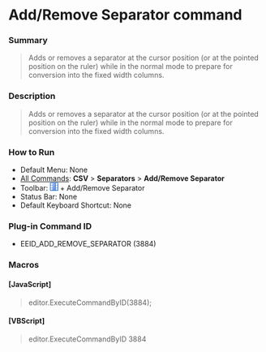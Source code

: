 # Add/Remove Separator command

### Summary

> Adds or removes a separator at the cursor position (or at the pointed position on the ruler) while in the normal mode to prepare for conversion into the fixed width columns.

### Description

> Adds or removes a separator at the cursor position (or at the pointed position on the ruler) while in the normal mode to prepare for conversion into the fixed width columns.

### How to Run

- Default Menu: None
- [All Commands](../tools/all_commands): **CSV** > **Separators** \> **Add/Remove Separator**
- Toolbar: ![](../../images/columns_separators.gif) \+ Add/Remove Separator
- Status Bar: None
- Default Keyboard Shortcut: None

### Plug-in Command ID

- EEID\_ADD\_REMOVE\_SEPARATOR (3884)

### Macros

#### \[JavaScript\]

> editor.ExecuteCommandByID(3884);

#### \[VBScript\]

> editor.ExecuteCommandByID 3884

